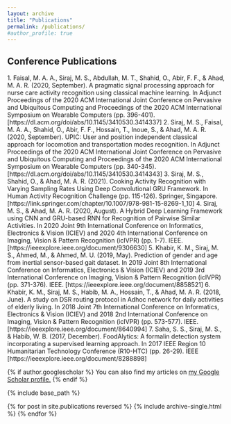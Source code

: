 ```yaml
---
layout: archive
title: "Publications"
permalink: /publications/
#author_profile: true
---
```


<H2>Conference Publications</H2>
1. Faisal, M. A. A., Siraj, M. S., Abdullah, M. T., Shahid, O., Abir, F. F., & Ahad, M. A. R. (2020, September). A pragmatic signal processing approach for nurse care activity recognition using classical machine learning. In Adjunct Proceedings of the 2020 ACM International Joint Conference on Pervasive and Ubiquitous Computing and Proceedings of the 2020 ACM International Symposium on Wearable Computers (pp. 396-401). [https://dl.acm.org/doi/abs/10.1145/3410530.3414337] 2. Siraj, M. S., Faisal, M. A. A., Shahid, O., Abir, F. F., Hossain, T., Inoue, S., & Ahad, M. A. R. (2020, September). UPIC: User and position independent classical approach for locomotion and transportation modes recognition. In Adjunct Proceedings of the 2020 ACM International Joint Conference on Pervasive and Ubiquitous Computing and Proceedings of the 2020 ACM International Symposium on Wearable Computers (pp. 340-345). [https://dl.acm.org/doi/abs/10.1145/3410530.3414343] 3. Siraj, M. S., Shahid, O., & Ahad, M. A. R. (2021). Cooking Activity Recognition with Varying Sampling Rates Using Deep Convolutional GRU Framework. In Human Activity Recognition Challenge (pp. 115-126). Springer, Singapore. [https://link.springer.com/chapter/10.1007/978-981-15-8269-1_10] 4. Siraj, M. S., & Ahad, M. A. R. (2020, August). A Hybrid Deep Learning Framework using CNN and GRU-based RNN for Recognition of Pairwise Similar Activities. In 2020 Joint 9th International Conference on Informatics, Electronics & Vision (ICIEV) and 2020 4th International Conference on Imaging, Vision & Pattern Recognition (icIVPR) (pp. 1-7). IEEE. [https://ieeexplore.ieee.org/document/9306630] 5. Khabir, K. M., Siraj, M. S., Ahmed, M., & Ahmed, M. U. (2019, May). Prediction of gender and age from inertial sensor-based gait dataset. In 2019 Joint 8th International Conference on Informatics, Electronics & Vision (ICIEV) and 2019 3rd International Conference on Imaging, Vision & Pattern Recognition (icIVPR) (pp. 371-376). IEEE. [https://ieeexplore.ieee.org/document/8858521] 6. Khabir, K. M., Siraj, M. S., Habib, M. A., Hossain, T., & Ahad, M. A. R. (2018, June). A study on DSR routing protocol in Adhoc network for daily activities of elderly living. In 2018 Joint 7th International Conference on Informatics, Electronics & Vision (ICIEV) and 2018 2nd International Conference on Imaging, Vision & Pattern Recognition (icIVPR) (pp. 573-577). IEEE. [https://ieeexplore.ieee.org/document/8640994] 7. Saha, S. S., Siraj, M. S., & Habib, W. B. (2017, December). FoodAlytics: A formalin detection system incorporating a supervised learning approach. In 2017 IEEE Region 10 Humanitarian Technology Conference (R10-HTC) (pp. 26-29). IEEE [https://ieeexplore.ieee.org/document/8288898]




{% if author.googlescholar %}
  You can also find my articles on <u><a href="{{author.googlescholar}}">my Google Scholar profile</a>.</u>
{% endif %}

{% include base_path %}

{% for post in site.publications reversed %}
  {% include archive-single.html %}
{% endfor %}
